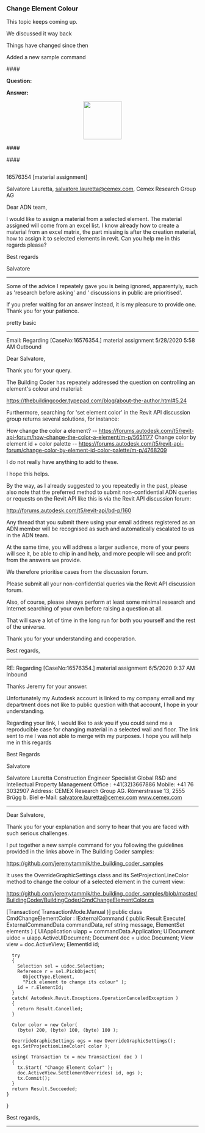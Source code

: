 <head>
<meta http-equiv="Content-Type" content="text/html; charset=utf-8">
<link rel="stylesheet" type="text/css" href="bc.css">
<script src="https://cdn.rawgit.com/google/code-prettify/master/loader/run_prettify.js" type="text/javascript"></script>
</head>

<!---


twitter:

 the #RevitAPI @AutodeskForge @AutodeskRevit #bim #DynamoBim #ForgeDevCon

&ndash; 
...

linkedin:


#bim #DynamoBim #ForgeDevCon #Revit #API #IFC #SDK #AI #VisualStudio #Autodesk #AEC #adsk

the [Revit API discussion forum](http://forums.autodesk.com/t5/revit-api-forum/bd-p/160) thread

<center>
<img src="img/" alt="" title="" width="600"/>
<p style="font-size: 80%; font-style:italic"></p>
</center>

-->

### Change Element Colour 

This topic keeps coming up.

We discussed it way back

Things have changed since then

Added a new sample command


####<a name="2"></a> 


**Question:** 

**Answer:** 

<center>
<img src="img/.png" alt="" title="" width="100"/> <!-- 1086 -->
</center>


####<a name="3"></a> 


####<a name="4"></a> 

<pre class="code">
</pre>

16576354 [material assignment]

Salvatore Lauretta, salvatore.lauretta@cemex.com, Cemex Research Group AG

Dear ADN team,

I would like to assign a material from a selected element. The material assigned will come from an excel list. I know already how to create a material from an excel matrix, the part missing is after the creation material, how to assign it to selected elements in revit. Can you help me in this regards please?

Best regards

Salvatore

-----------------------------------------------------------------------
Some of the advice I repeately gave you is being ignored, apparentyly, such as 'research before asking' and ' discussions in public are prioritised'.

If you prefer waiting for an answer instead, it is my pleasure to provide one. Thank you for your patience.

pretty basic

-----------------------------------------------------------------------
Email: Regarding [CaseNo:16576354.] material assignment	5/28/2020 5:58 AM	Outbound

Dear Salvatore,

Thank you for your query.

The Building Coder has repeately addressed the question on controlling an element's colour and material:

https://thebuildingcoder.typepad.com/blog/about-the-author.html#5.24

Furthermore, searching for 'set element color' in the Revit API discussion group returns several solutions, for instance:

How change the color a element? -- https://forums.autodesk.com/t5/revit-api-forum/how-change-the-color-a-element/m-p/5651177
Change color by element id + color palette -- https://forums.autodesk.com/t5/revit-api-forum/change-color-by-element-id-color-palette/m-p/4768209

I do not really have anything to add to these.

I hope this helps.

By the way, as I already suggested to you repeatedly in the past, please also note that the preferred method to submit non-confidential ADN queries or requests on the Revit API like this is via the Revit API discussion forum:

http://forums.autodesk.com/t5/revit-api/bd-p/160

Any thread that you submit there using your email address registered as an ADN member will be recognised as such and automatically escalated to us in the ADN team.

At the same time, you will address a larger audience, more of your peers will see it, be able to chip in and help, and more people will see and profit from the answers we provide.

We therefore prioritise cases from the discussion forum.

Please submit all your non-confidential queries via the Revit API discussion forum.

Also, of course, please always perform at least some minimal research and Internet searching of your own before raising a question at all.

That will save a lot of time in the long run for both you yourself and the rest of the universe.

Thank you for your understanding and cooperation.

Best regards,

-----------------------------------------------------------------------
RE: Regarding [CaseNo:16576354.] material assignment	6/5/2020 9:37 AM	Inbound

Thanks Jeremy for your answer.

Unfortunately my Autodesk account is linked to my company email and my department does not like to public question with that account, I hope in your understanding.

Regarding your link, I would like to ask you if you could send me a reproducible case for changing material in a selected wall and floor. The link sent to me I was not able to merge with my purposes. I hope you will help me in this regards

Best Regards

Salvatore

Salvatore Lauretta
Construction Engineer Specialist
Global R&D and Intellectual Property Management
Office : +41(32)3667886 Mobile: +41 76 3032907
Address: CEMEX Research Group AG. Römerstrasse 13, 2555 Brügg b. Biel
e-Mail: salvatore.lauretta@cemex.com
www.cemex.com

-----------------------------------------------------------------------

Dear Salvatore,

Thank you for your explanation and sorry to hear that you are faced with such serious challenges.

I put together a new sample command for you following the guidelines provided in the links above in The Building Coder samples:

https://github.com/jeremytammik/the_building_coder_samples

It uses the OverrideGraphicSettings class and its SetProjectionLineColor method to change the colour of a selected element in the current view:

https://github.com/jeremytammik/the_building_coder_samples/blob/master/BuildingCoder/BuildingCoder/CmdChangeElementColor.cs

  [Transaction( TransactionMode.Manual )]
  public class CmdChangeElementColor : IExternalCommand
  {
    public Result Execute(
      ExternalCommandData commandData,
      ref string message,
      ElementSet elements )
    {
      UIApplication uiapp = commandData.Application;
      UIDocument uidoc = uiapp.ActiveUIDocument;
      Document doc = uidoc.Document;
      View view = doc.ActiveView;
      ElementId id;

      try
      {
        Selection sel = uidoc.Selection;
        Reference r = sel.PickObject(
          ObjectType.Element,
          "Pick element to change its colour" );
        id = r.ElementId;
      }
      catch( Autodesk.Revit.Exceptions.OperationCanceledException )
      {
        return Result.Cancelled;
      }

      Color color = new Color(
        (byte) 200, (byte) 100, (byte) 100 );

      OverrideGraphicSettings ogs = new OverrideGraphicSettings();
      ogs.SetProjectionLineColor( color );

      using( Transaction tx = new Transaction( doc ) )
      {
        tx.Start( "Change Element Color" );
        doc.ActiveView.SetElementOverrides( id, ogs );
        tx.Commit();
      }
      return Result.Succeeded;
    }
  }

Best regards,

-----------------------------------------------------------------------
